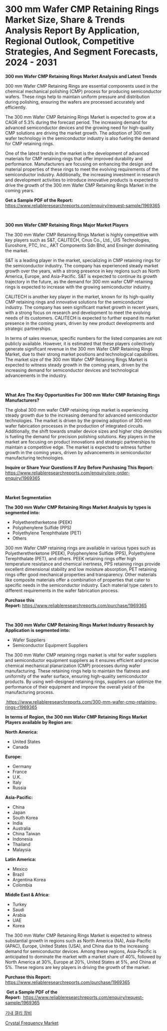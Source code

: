 <p><h1>300 mm Wafer CMP Retaining Rings Market Size, Share & Trends Analysis Report By Application, Regional Outlook, Competitive Strategies, And Segment Forecasts, 2024 - 2031</h1></p><p><strong>300 mm Wafer CMP Retaining Rings Market Analysis and Latest Trends</strong></p>
<p><p>300 mm Wafer CMP Retaining Rings are essential components used in the chemical mechanical polishing (CMP) process for producing semiconductor wafers. These rings help to maintain uniform pressure and distribution during polishing, ensuring the wafers are processed accurately and efficiently.</p><p>The 300 mm Wafer CMP Retaining Rings Market is expected to grow at a CAGR of 5.3% during the forecast period. The increasing demand for advanced semiconductor devices and the growing need for high-quality CMP solutions are driving the market growth. The adoption of 300 mm wafer technology in the semiconductor industry is also fueling the demand for CMP retaining rings.</p><p>One of the latest trends in the market is the development of advanced materials for CMP retaining rings that offer improved durability and performance. Manufacturers are focusing on enhancing the design and material properties of these rings to meet the evolving requirements of the semiconductor industry. Additionally, the increasing investment in research and development activities to introduce innovative products is expected to drive the growth of the 300 mm Wafer CMP Retaining Rings Market in the coming years.</p></p>
<p><strong>Get a Sample PDF of the Report:&nbsp;</strong> <a href="https://www.reliableresearchreports.com/enquiry/request-sample/1969365">https://www.reliableresearchreports.com/enquiry/request-sample/1969365</a></p>
<p>&nbsp;</p>
<p><strong>300 mm Wafer CMP Retaining Rings Major Market Players</strong></p>
<p><p>The 300 mm Wafer CMP Retaining Rings Market is highly competitive with key players such as S&T, CALITECH, Cnus Co., Ltd., UIS Technologies, Euroshore, PTC, Inc., AKT Components Sdn Bhd, and Ensinger dominating the market. </p><p>S&T is a leading player in the market, specializing in CMP retaining rings for the semiconductor industry. The company has experienced steady market growth over the years, with a strong presence in key regions such as North America, Europe, and Asia-Pacific. S&T is expected to continue its growth trajectory in the future, as the demand for 300 mm wafer CMP retaining rings is expected to increase with the growing semiconductor industry.</p><p>CALITECH is another key player in the market, known for its high-quality CMP retaining rings and innovative solutions for the semiconductor industry. The company has seen significant market growth in recent years, with a strong focus on research and development to meet the evolving needs of its customers. CALITECH is expected to further expand its market presence in the coming years, driven by new product developments and strategic partnerships.</p><p>In terms of sales revenue, specific numbers for the listed companies are not publicly available. However, it is estimated that these players collectively generate significant revenue in the 300 mm Wafer CMP Retaining Rings Market, due to their strong market positions and technological capabilities. The market size of the 300 mm Wafer CMP Retaining Rings Market is expected to witness steady growth in the coming years, driven by the increasing demand for semiconductor devices and technological advancements in the industry.</p></p>
<p>&nbsp;</p>
<p><strong>What Are The Key Opportunities For 300 mm Wafer CMP Retaining Rings Manufacturers?</strong></p>
<p><p>The global 300 mm wafer CMP retaining rings market is experiencing steady growth due to the increasing demand for advanced semiconductor technologies. The market is driven by the growing adoption of 300 mm wafer fabrication processes in the production of integrated circuits. Additionally, the shift towards smaller device sizes and higher chip densities is fueling the demand for precision polishing solutions. Key players in the market are focusing on product innovations and strategic partnerships to maintain a competitive edge. The market is expected to witness further growth in the coming years, driven by advancements in semiconductor manufacturing technologies.</p></p>
<p><strong>Inquire or Share Your Questions If Any Before Purchasing This Report:</strong> <a href="https://www.reliableresearchreports.com/enquiry/pre-order-enquiry/1969365">https://www.reliableresearchreports.com/enquiry/pre-order-enquiry/1969365</a></p>
<p>&nbsp;</p>
<p><strong>Market Segmentation</strong></p>
<p><strong>The 300 mm Wafer CMP Retaining Rings Market Analysis by types is segmented into:</strong></p>
<p><ul><li>Polyetheretherketone (PEEK)</li><li>Polyphenylene Sulfide (PPS)</li><li>Polyethylene Terephthalate (PET)</li><li>Others</li></ul></p>
<p><p>300 mm Wafer CMP retaining rings are available in various types such as Polyetheretherketone (PEEK), Polyphenylene Sulfide (PPS), Polyethylene Terephthalate (PET), and others. PEEK retaining rings offer high temperature resistance and chemical inertness, PPS retaining rings provide excellent dimensional stability and low moisture absorption, PET retaining rings offer good mechanical properties and transparency. Other materials like composite materials offer a combination of properties that cater to specific needs in the semiconductor industry. Each material type caters to different requirements in the wafer fabrication process.</p></p>
<p><strong>Purchase this Report:&nbsp;</strong><a href="https://www.reliableresearchreports.com/purchase/1969365">https://www.reliableresearchreports.com/purchase/1969365</a></p>
<p>&nbsp;</p>
<p><strong>The 300 mm Wafer CMP Retaining Rings Market Industry Research by Application is segmented into:</strong></p>
<p><ul><li>Wafer Suppliers</li><li>Semiconductor Equipment Suppliers</li></ul></p>
<p><p>The 300 mm Wafer CMP retaining rings market is vital for wafer suppliers and semiconductor equipment suppliers as it ensures efficient and precise chemical mechanical planarization (CMP) processes during wafer manufacturing. These retaining rings help to maintain the flatness and uniformity of the wafer surface, ensuring high-quality semiconductor products. By using well-designed retaining rings, suppliers can optimize the performance of their equipment and improve the overall yield of the manufacturing process.</p></p>
<p><a href="https://www.reliableresearchreports.com/300-mm-wafer-cmp-retaining-rings-r1969365">&nbsp;https://www.reliableresearchreports.com/300-mm-wafer-cmp-retaining-rings-r1969365</a></p>
<p><strong>In terms of Region, the 300 mm Wafer CMP Retaining Rings Market Players available by Region are:</strong></p>
<p>
    <p> <strong> North America: </strong>
        <ul>
            <li>United States</li>
            <li>Canada</li>
        </ul>
        </p> 
    <p> <strong> Europe: </strong>
        <ul>
            <li>Germany</li>
            <li>France</li>
            <li>U.K.</li>
            <li>Italy</li>
            <li>Russia</li>
        </ul>
        </p> 
    <p> <strong> Asia-Pacific: </strong>
        <ul>
            <li>China</li>
            <li>Japan</li>
            <li>South Korea</li>
            <li>India</li>
            <li>Australia</li>
            <li>China Taiwan</li>
            <li>Indonesia</li>
            <li>Thailand</li>
            <li>Malaysia</li>
        </ul>
        </p> 
    <p> <strong> Latin America: </strong>
        <ul>
            <li>Mexico</li>
            <li>Brazil</li>
            <li>Argentina Korea</li>
            <li>Colombia</li>
        </ul>
        </p> 
    <p> <strong> Middle East & Africa: </strong>
        <ul>
            <li>Turkey</li>
            <li>Saudi</li>
            <li>Arabia</li>
            <li>UAE</li>
            <li>Korea</li>
        </ul>
    </p>
    </p>
<p><p>The 300 mm Wafer CMP Retaining Rings Market is expected to witness substantial growth in regions such as North America (NA), Asia-Pacific (APAC), Europe, United States (USA), and China due to the increasing demand for semiconductor devices. Among these regions, Asia-Pacific is anticipated to dominate the market with a market share of 40%, followed by North America at 30%, Europe at 20%, United States at 5%, and China at 5%. These regions are key players in driving the growth of the market.</p></p>
<p><strong>Purchase this Report: </strong><a href="https://www.reliableresearchreports.com/purchase/1969365">https://www.reliableresearchreports.com/purchase/1969365</a></p>
<p>&nbsp;<strong>Get a Sample PDF of the Report:&nbsp;&nbsp;</strong><a href="https://www.reliableresearchreports.com/enquiry/request-sample/1969365">https://www.reliableresearchreports.com/enquiry/request-sample/1969365</a></p>
<p><strong></strong></p>
<p><p><a href="https://github.com/Marcosoenrt565736/Market-Research-Report-List-1/blob/main/6253465158568.md">기내 갤리 장비</a></p><p><a href="https://github.com/mdmisese/Market-Research-Report-List-1/blob/main/crystal-frequency-market.md">Crystal Frequency Market</a></p></p>